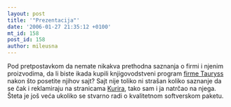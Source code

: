 ```yaml
---
layout: post
title: '"Prezentacija"'
date: '2006-01-27 21:35:12 +0100'
mt_id: 158
post_id: 158
author: mileusna
---
```

Pod pretpostavkom da nemate nikakva prethodna saznanja o firmi i njenim proizvodima, da li biste ikada kupili knjigovodstveni program [firme Tauryss](http://www.tauryss.co.yu/) nakon što posetite njihov sajt? Sajt nije toliko ni strašan koliko saznanje da se čak i reklamiraju na stranicama [Kurira](http://www.kurir-info.co.yu/), tako sam i ja natrčao na njega. Šteta je još veća ukoliko se stvarno radi o kvalitetnom softverskom paketu.

